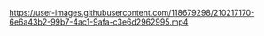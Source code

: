 

https://user-images.githubusercontent.com/118679298/210217170-6e6a43b2-99b7-4ac1-9afa-c3e6d2962995.mp4

